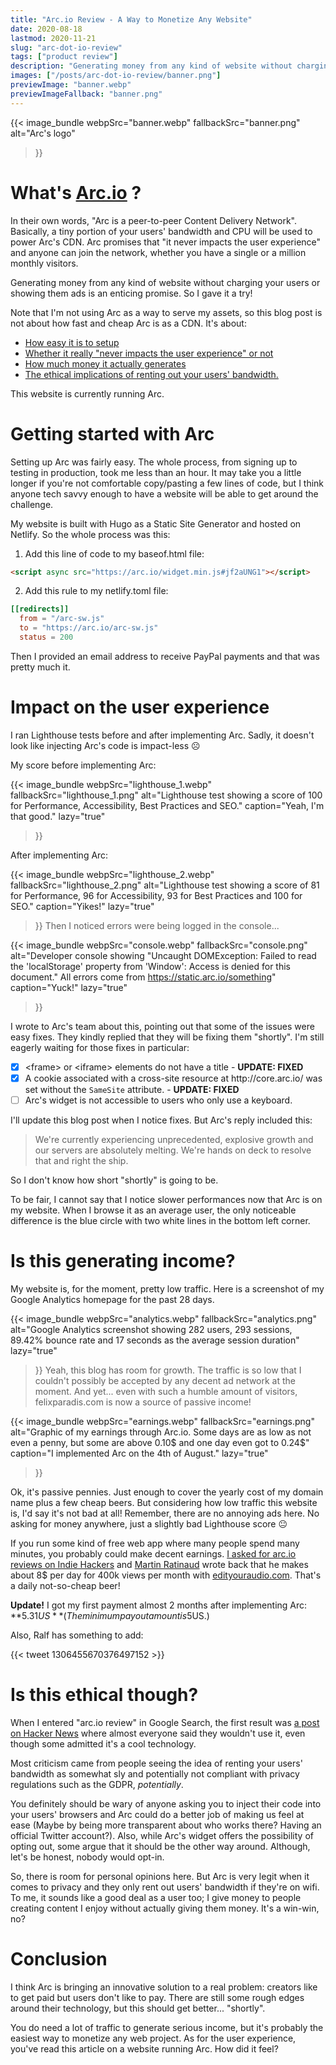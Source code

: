 ```yaml
---
title: "Arc.io Review - A Way to Monetize Any Website"
date: 2020-08-18
lastmod: 2020-11-21
slug: "arc-dot-io-review" 
tags: ["product review"]
description: "Generating money from any kind of website without charging your users or showing them ads is an enticing promise. Arc promises that \"it never impacts the user experience\" and anyone can join the network..."
images: ["/posts/arc-dot-io-review/banner.png"]
previewImage: "banner.webp"
previewImageFallback: "banner.png"
---
```


{{< image_bundle
    webpSrc="banner.webp" 
    fallbackSrc="banner.png"
    alt="Arc's logo"
>}}
# What's [Arc.io](https://arc.io/) ?

In their own words, "Arc is a peer-to-peer Content Delivery Network". Basically, a tiny portion of your users' bandwidth and CPU will be used to power Arc's CDN. Arc promises that "it never impacts the user experience" and anyone can join the network, whether you have a single or a million monthly visitors.

Generating money from any kind of website without charging your users or showing them ads is an enticing promise. So I gave it a try!

Note that I'm not using Arc as a way to serve my assets, so this blog post is not about how fast and cheap Arc is as a CDN. It's about: 
- [How easy it is to setup ](#getting-started-with-arc)
- [Whether it really "never impacts the user experience" or not ](#impact-on-the-user-experience)
- [How much money it actually generates ](#is-this-generating-income)
- [The ethical implications of renting out your users' bandwidth.](#is-this-ethical-though)

This website is currently running Arc.

# Getting started with Arc

Setting up Arc was fairly easy. The whole process, from signing up to testing in production, took me less than an hour. It may take you a little longer if you're not comfortable copy/pasting a few lines of code, but I think anyone tech savvy enough to have a website will be able to get around the challenge. 

My website is built with Hugo as a Static Site Generator and hosted on Netlify. So the whole process was this:

1. Add this line of code to my baseof.html file:

```html
<script async src="https://arc.io/widget.min.js#jf2aUNG1"></script>
```

2. Add this rule to my netlify.toml file:
```toml
[[redirects]]
  from = "/arc-sw.js"
  to = "https://arc.io/arc-sw.js"  
  status = 200
```

Then I provided an email address to receive PayPal payments and that was pretty much it.

# Impact on the user experience

I ran Lighthouse tests before and after implementing Arc. Sadly, it doesn't look like injecting Arc's code is impact-less ☹️

My score before implementing Arc:

{{< image_bundle 
    webpSrc="lighthouse_1.webp" 
    fallbackSrc="lighthouse_1.png"
    alt="Lighthouse test showing a score of 100 for Performance, Accessibility, Best Practices and SEO."
    caption="Yeah, I'm that good."
    lazy="true"
>}}

After implementing Arc:

{{< image_bundle
    webpSrc="lighthouse_2.webp" 
    fallbackSrc="lighthouse_2.png"
    alt="Lighthouse test showing a score of 81 for Performance, 96 for Accessibility, 93 for Best Practices and 100 for SEO."
    caption="Yikes!"
    lazy="true"
>}}
Then I noticed errors were being logged in the console...

{{< image_bundle
    webpSrc="console.webp"
    fallbackSrc="console.png"
    alt="Developer console showing \"Uncaught DOMException: Failed to read the 'localStorage' property from 'Window': Access is denied for this document.\" All errors come from https://static.arc.io/something"
    caption="Yuck!"
    lazy="true"
>}}

I wrote to Arc's team about this, pointing out that some of the issues were easy fixes. They kindly replied that they will be fixing them "shortly".  I'm still eagerly waiting for those fixes in particular:

- [x] \<frame\> or \<iframe\> elements do not have a title - **UPDATE: FIXED**
- [x] A cookie associated with a cross-site resource at http\://core.arc.io/ was set without the `SameSite` attribute. - **UPDATE: FIXED**
- [ ] Arc's widget is not accessible to users who only use a keyboard. 

I'll update this blog post when I notice fixes. But Arc's reply included this:
> We're currently experiencing unprecedented, explosive growth and our servers are absolutely melting. We're  hands on deck to resolve that and right the ship.

So I don't know how short "shortly" is going to be.

To be fair, I cannot say that I notice slower performances now that Arc is on my website. When I browse it as an average user, the only noticeable difference is the blue circle with two white lines in the bottom left corner. 

# Is this generating income?

My website is, for the moment, pretty low traffic. Here is a screenshot of my Google Analytics homepage for the past 28 days.

{{< image_bundle
    webpSrc="analytics.webp" 
    fallbackSrc="analytics.png"
    alt="Google Analytics screenshot showing 282 users, 293 sessions, 89.42% bounce rate and 17 seconds as the average session duration"
    lazy="true"
>}}
Yeah, this blog has room for growth. The traffic is so low that I couldn't possibly be accepted by any decent ad network at the moment. And yet... even with such a humble amount of visitors, felixparadis.com is now a source of passive income!

{{< image_bundle 
    webpSrc="earnings.webp" 
    fallbackSrc="earnings.png" 
    alt="Graphic of my earnings through Arc.io. Some days are as low as not even a penny, but some are above 0.10$ and one day even got to 0.24$"
    caption="I implemented Arc on the 4th of August."
    lazy="true"
>}}

Ok, it's passive pennies. Just enough to cover the yearly cost of my domain name plus a few cheap beers. But considering how low traffic this website is, I'd say it's not bad at all! Remember, there are no annoying ads  here. No asking for money anywhere, just a slightly bad Lighthouse score 😐

If you run some kind of free web app where many people spend many minutes, you probably could make decent earnings. [I asked for arc.io reviews on Indie Hackers](https://www.indiehackers.com/post/arcdot-io-reviews-rent-your-users-bandwidth-058c1efe42) and [Martin Ratinaud](https://twitter.com/martinratinaud) wrote back that he makes about 8$ per day for 400k views per month with [edityouraudio.com](https://www.edityouraudio.com/). That's a daily not-so-cheap beer!


**Update!** I got my first payment almost 2 months after implementing Arc: **5.31$US** (The minimum payout amount is 5$US.) 

Also, Ralf has something to add:

{{< tweet 1306455670376497152 >}}

# Is this ethical though?

When I entered "arc.io review" in Google Search, the first result was [a post on Hacker News](https://news.ycombinator.com/item?id=20105509) where almost everyone said they wouldn't use it, even though some admitted it's a cool technology. 

Most criticism came from people seeing the idea of renting your users' bandwidth as somewhat sly and potentially not compliant with privacy regulations such as the GDPR, *potentially*.

You definitely should be wary of anyone asking you to inject their code into your users' browsers and Arc could do a better job of making us feel at ease (Maybe by being more transparent about who works there? Having an official Twitter account?). Also, while Arc's widget offers the possibility of opting out, some argue that it should be the other way around. Although, let's be honest, nobody would opt-in.

So, there is room for personal opinions here. But Arc is very legit when it comes to privacy and they only rent out users' bandwidth if they're on wifi. To me, it sounds like a good deal as a user too; I give money to people creating content I enjoy without actually giving them money. It's a win-win, no?

# Conclusion

I think Arc is bringing an innovative solution to a real problem: creators like to get paid but users don't like to pay. There are still some rough edges around their technology, but this should get better... "shortly".

You do need a lot of traffic to generate serious income, but it's probably the easiest way to monetize any web project. As for the user experience, you've read this article on a website running Arc. How did it feel?


